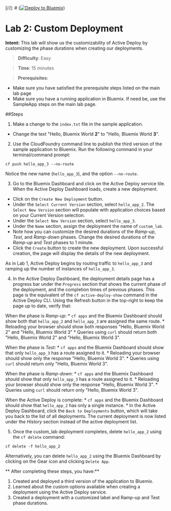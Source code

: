 [//]: # ([![Deploy to Bluemix](https://bluemix.net/deploy/button.png)](https://bluemix.net/deploy?repository=https://github.com/IBM-Bluemix/active-deploy-lab))

# Lab 2: Custom Deployment

**Intent:** This lab will show us the customizability of Active Deploy by customizing the phase durations when creating our deployments.

> **Difficulty**: Easy

> **Time**: 15 minutes

> **Prerequisites**:
- Make sure you have satisfied the prerequisite steps listed on the main lab page
- Make sure you have a running application in Bluemix. If need be, use the SampleApp steps on the main lab page.

##Steps

1. Make a change to the `index.txt` file in the sample application.
  * Change the text "Hello, Bluemix World **2**" to "Hello, Bluemix World **3**".

2. Use the CloudFoundry command line to publish the third version of the sample application to Bluemix. Run the following command in your terminal/command prompt:

  `cf push hello_app_3 --no-route`

  Notice the new name (`hello_app_3`), and the option `--no-route`.

3. Go to the Bluemix Dashboard and click on the Active Deploy service tile. When the Active Deploy Dashboard loads, create a new deployment.
  * Click on the `Create New Deployment` button.
  * Under the `Select Current Version` section, select `hello_app_2`. The `Select New Version` section will populate with application choices based on your Current Version selection.
  * Under the `Select New Version` section, select `hello_app_3`.
  * Under the `Name` section, assign the deployment the name of `custom_lab`.
  * Note how you can customize the desired durations of the _Ramp-up_, _Test_, and _Ramp-down_ phases. Change the desired durations of the _Ramp-up_ and _Test_ phases to 1 minute.
  * Click the `Create` button to create the new deployment. Upon successful creation, the page will display the details of the new deployment.

  As in Lab 1, Active Deploy begins by routing traffic to `hello_app_3` and ramping up the number of instances of `hello_app_3`.

4. In the Active Deploy Dashboard, the deployment details page has a progress bar under the `Progress` section that shows the current phase of the deployment, and the completion times of previous phases. This page is the equivalent of the `cf active-deploy-show` command in the Active Deploy CLI. Using the Refresh button in the top-right to keep the page up to date, verify that:

  When the phase is _Ramp-up_:
    * `cf apps` and the Bluemix Dashboard should show both that `hello_app_2` and `hello_app_3` are assigned the same route.
    * Reloading your browser should show both responses "Hello, Bluemix World 2" and "Hello, Bluemix World 3"
    * Queries using `curl` should return both "Hello, Bluemix World 2" and "Hello, Bluemix World 3".

  When the phase is _Test_:
    * `cf apps` and the Bluemix Dashboard should show that only `hello_app_3` has a route assigned to it.
    * Reloading your browser should show only the response "Hello, Bluemix World 3".
    * Queries using `curl` should return only "Hello, Bluemix World 3".

  When the phase is _Ramp-down_:
    * `cf apps` and the Bluemix Dashboard should show that only `hello_app_3` has a route assigned to it.
    * Reloading your browser should show only the response "Hello, Bluemix World 3".
    * Queries using `curl` should return only "Hello, Bluemix World 3".

  When the Active Deploy is complete:
    * `cf apps` and the Bluemix Dashboard should show that `hello_app_2` has only a single instance.
    * In the Active Deploy Dashboard, click the `Back to Deployments` button, which will take you back to the list of all deployments. The current deployment is now listed under the _History_ section instead of the active deployment list.

5. Once the custom_lab deployment completes, delete `hello_app_2` using the `cf delete` command:

  `cf delete -f hello_app_2`

Alternatively, you can delete `hello_app_2` using the Bluemix Dashboard by clicking on the Gear icon and clicking `Delete App`.

** After completing these steps, you have:**
1. Created and deployed a third version of the application to Bluemix.
2. Learned about the custom options available when creating a deployment using the Active Deploy service.
3. Created a deployment with a customized label and Ramp-up and Test phase durations.
